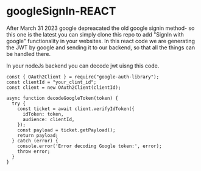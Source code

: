 # googleSignIn-REACT
After March 31 2023 google depreacated the old google signin method- so this one is the latest you can simply clone this repo to add "SignIn with google" functionality in your websites. In this react code we are generating the JWT by google and sending it to our backend, so that all the things can be handled there.

In your nodeJs backend you can decode jwt uisng this code.
```nodejs
const { OAuth2Client } = require("google-auth-library");
const clientId = "your_clint_id";
const client = new OAuth2Client(clientId);

async function decodeGoogleToken(token) {
  try {
    const ticket = await client.verifyIdToken({
      idToken: token,
      audience: clientId,
    });
    const payload = ticket.getPayload();
    return payload;
  } catch (error) {
    console.error('Error decoding Google token:', error);
    throw error;
  }
}
```
